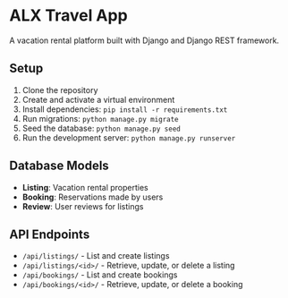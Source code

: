 # ALX Travel App

A vacation rental platform built with Django and Django REST framework.

## Setup

1. Clone the repository
2. Create and activate a virtual environment
3. Install dependencies: `pip install -r requirements.txt`
4. Run migrations: `python manage.py migrate`
5. Seed the database: `python manage.py seed`
6. Run the development server: `python manage.py runserver`

## Database Models

- **Listing**: Vacation rental properties
- **Booking**: Reservations made by users
- **Review**: User reviews for listings

## API Endpoints

- `/api/listings/` - List and create listings
- `/api/listings/<id>/` - Retrieve, update, or delete a listing
- `/api/bookings/` - List and create bookings
- `/api/bookings/<id>/` - Retrieve, update, or delete a booking